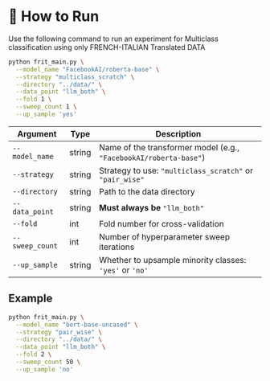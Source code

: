 # 🚀 How to Run

Use the following command to run an experiment for Multiclass classification using only FRENCH-ITALIAN Translated DATA

```bash
python frit_main.py \
  --model_name "FacebookAI/roberta-base" \
  --strategy "multiclass_scratch" \
  --directory "../data/" \
  --data_point "llm_both" \
  --fold 1 \
  --sweep_count 1 \
  --up_sample 'yes'
```


| Argument        | Type   | Description                                                       |
| --------------- | ------ | ----------------------------------------------------------------- |
| `--model_name`  | string | Name of the transformer model (e.g., `"FacebookAI/roberta-base"`) |
| `--strategy`    | string | Strategy to use: `"multiclass_scratch"` or `"pair_wise"`          |
| `--directory`   | string | Path to the data directory                                        |
| `--data_point`  | string | **Must always be** `"llm_both"`                                   |
| `--fold`        | int    | Fold number for cross-validation                                  |
| `--sweep_count` | int    | Number of hyperparameter sweep iterations                         |
| `--up_sample`   | string | Whether to upsample minority classes: `'yes'` or `'no'`           |


## Example
```bash
python frit_main.py \
  --model_name "bert-base-uncased" \
  --strategy "pair_wise" \
  --directory "../data/" \
  --data_point "llm_both" \
  --fold 2 \
  --sweep_count 50 \
  --up_sample 'no'
